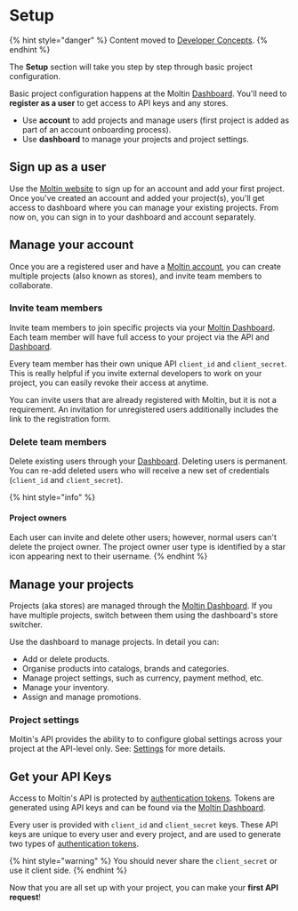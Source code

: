 # Setup

{% hint style="danger" %}
Content moved to [Developer Concepts](https://www.moltin.com/developer/concepts/getting-started-with-moltin).
{% endhint %}

The **Setup** section will take you step by step through basic project configuration.

Basic project configuration happens at the Moltin [Dashboard](https://dashboard.moltin.com/app/orders/orders?dir=desc). You'll need to **register as a user** to get access to API keys and any stores.

* Use **account** to add projects and manage users \(first project is added as part of an account onboarding process\).
* Use **dashboard** to manage your projects and project settings.

## Sign up as a user

Use the [Moltin website](https://moltin.com/) to sign up for an account and add your first project. Once you've created an account and added your project\(s\), you'll get access to dashboard where you can manage your existing projects. From now on, you can sign in to your dashboard and account separately.

## Manage your account

Once you are a registered user and have a [Moltin account](https://dashboard.moltin.com), you can create multiple projects \(also known as stores\), and invite team members to collaborate.

### Invite team members <a id="invite-team"></a>

Invite team members to join specific projects via your [Moltin Dashboard](https://dashboard.moltin.com). Each team member will have full access to your project via the API and [Dashboard](https://dashboard.moltin.com/app).

Every team member has their own unique API `client_id` and `client_secret`. This is really helpful if you invite external developers to work on your project, you can easily revoke their access at anytime.

You can invite users that are already registered with Moltin, but it is not a requirement. An invitation for unregistered users additionally includes the link to the registration form.

### Delete team members <a id="manage-your-team"></a>

Delete existing users through your [Dashboard](https://dashboard.moltin.com). Deleting users is permanent. You can re-add deleted users who will receive a new set of credentials \(`client_id` and `client_secret`\).

{% hint style="info" %}
#### Project owners

Each user can invite and delete other users; however, normal users can't delete the project owner. The project owner user type is identified by a star icon appearing next to their username.
{% endhint %}

## Manage your projects

Projects \(aka stores\) are managed through the [Moltin Dashboard](https://dashboard.moltin.com/). If you have multiple projects, switch between them using the dashboard's store switcher.

Use the dashboard to manage projects. In detail you can:

* Add or delete products.
* Organise products into catalogs, brands and categories.
* Manage project settings, such as currency, payment method, etc.
* Manage your inventory.
* Assign and manage promotions.

### Project settings <a id="project-settings"></a>

Moltin's API provides the ability to to configure global settings across your project at the API-level only. See: [Settings](https://docs.moltin.com/advanced/settings) for more details.

## Get your API Keys

Access to Moltin's API is protected by [authentication tokens](https://docs.moltin.com/basics/authentication). Tokens are generated using API keys and can be found via the [Moltin Dashboard](https://dashboard.moltin.com).

Every user is provided with `client_id` and `client_secret` keys. These API keys are unique to every user and every project, and are used to generate two types of [authentication tokens](https://docs.moltin.com/basics/authentication).

{% hint style="warning" %}
You should never share the `client_secret` or use it client side.
{% endhint %}

Now that you are all set up with your project, you can make your **first API request**!

